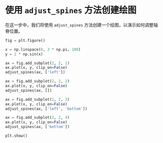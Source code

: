 # 使用 `adjust_spines` 方法创建绘图

在这一步中，我们将使用 `adjust_spines` 方法创建一个绘图，以演示如何调整轴脊位置。

```python
fig = plt.figure()

x = np.linspace(0, 2 * np.pi, 100)
y = 2 * np.sin(x)

ax = fig.add_subplot(2, 2, 1)
ax.plot(x, y, clip_on=False)
adjust_spines(ax, ['left'])

ax = fig.add_subplot(2, 2, 2)
ax.plot(x, y, clip_on=False)
adjust_spines(ax, [])

ax = fig.add_subplot(2, 2, 3)
ax.plot(x, y, clip_on=False)
adjust_spines(ax, ['left', 'bottom'])

ax = fig.add_subplot(2, 2, 4)
ax.plot(x, y, clip_on=False)
adjust_spines(ax, ['bottom'])

plt.show()
```
